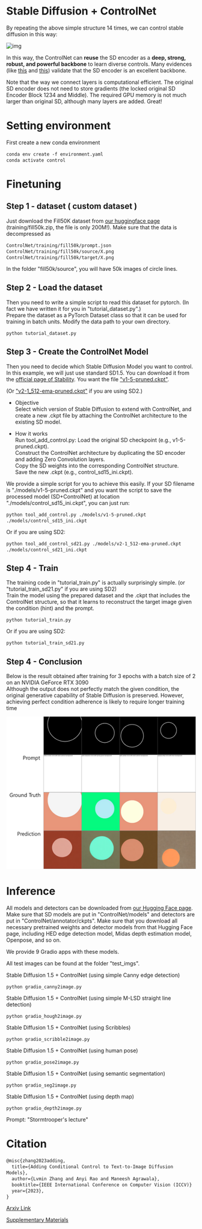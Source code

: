 
# Stable Diffusion + ControlNet

By repeating the above simple structure 14 times, we can control stable diffusion in this way:

![img](github_page/sd.png)

In this way, the ControlNet can **reuse** the SD encoder as a **deep, strong, robust, and powerful backbone** to learn diverse controls. Many evidences (like [this](https://jerryxu.net/ODISE/) and [this](https://vpd.ivg-research.xyz/)) validate that the SD encoder is an excellent backbone.

Note that the way we connect layers is computational efficient. The original SD encoder does not need to store gradients (the locked original SD Encoder Block 1234 and Middle). The required GPU memory is not much larger than original SD, although many layers are added. Great!


# Setting environment

First create a new conda environment

    conda env create -f environment.yaml
    conda activate control

# Finetuning

## Step 1 - dataset ( custom dataset )
Just download the Fill50K dataset from [our huggingface page](https://huggingface.co/lllyasviel/ControlNet) (training/fill50k.zip, the file is only 200M!). Make sure that the data is decompressed as 

    ControlNet/training/fill50k/prompt.json
    ControlNet/training/fill50k/source/X.png
    ControlNet/training/fill50k/target/X.png
    
In the folder "fill50k/source", you will have 50k images of circle lines.

## Step 2 - Load the dataset
Then you need to write a simple script to read this dataset for pytorch. (In fact we have written it for you in "tutorial_dataset.py".)         
Prepare the dataset as a PyTorch Dataset class so that it can be used for training in batch units. Modify the data path to your own directory.

    python tutorial_dataset.py

## Step 3 - Create the ControlNet Model
Then you need to decide which Stable Diffusion Model you want to control. In this example, we will just use standard SD1.5. You can download it from the [official page of Stability](https://huggingface.co/runwayml/stable-diffusion-v1-5/tree/main). You want the file ["v1-5-pruned.ckpt"](https://huggingface.co/runwayml/stable-diffusion-v1-5/tree/main).

(Or ["v2-1_512-ema-pruned.ckpt"](https://huggingface.co/stabilityai/stable-diffusion-2-1-base/tree/main) if you are using SD2.)
- Objective   
Select which version of Stable Diffusion to extend with ControlNet,
and create a new .ckpt file by attaching the ControlNet architecture to the existing SD model.

- How it works      
Run tool_add_control.py:
Load the original SD checkpoint (e.g., v1-5-pruned.ckpt).   
Construct the ControlNet architecture by duplicating the SD encoder and adding Zero Convolution layers.   
Copy the SD weights into the corresponding ControlNet structure.  
Save the new .ckpt (e.g., control_sd15_ini.ckpt).


We provide a simple script for you to achieve this easily. If your SD filename is "./models/v1-5-pruned.ckpt" and you want the script to save the processed model (SD+ControlNet) at location "./models/control_sd15_ini.ckpt", you can just run:

    python tool_add_control.py ./models/v1-5-pruned.ckpt ./models/control_sd15_ini.ckpt

Or if you are using SD2:

    python tool_add_control_sd21.py ./models/v2-1_512-ema-pruned.ckpt ./models/control_sd21_ini.ckpt


## Step 4 - Train
The training code in "tutorial_train.py" is actually surprisingly simple. (or "tutorial_train_sd21.py" if you are using SD2)          
Train the model using the prepared dataset and the .ckpt that includes the ControlNet structure, so that it learns to reconstruct the target image given the condition (hint) and the prompt.

    python tutorial_train.py
      
Or if you are using SD2:

    python tutorial_train_sd21.py

## Step 4 - Conclusion    
Below is the result obtained after training for 3 epochs with a batch size of 2 on an NVIDIA GeForce RTX 3090      
Although the output does not perfectly match the given condition, the original generative capability of Stable Diffusion is preserved. However, achieving perfect condition adherence is likely to require longer training time    



![This is an example image](github_page/controlnet.png)
# Inference

All models and detectors can be downloaded from [our Hugging Face page](https://huggingface.co/lllyasviel/ControlNet). Make sure that SD models are put in "ControlNet/models" and detectors are put in "ControlNet/annotator/ckpts". Make sure that you download all necessary pretrained weights and detector models from that Hugging Face page, including HED edge detection model, Midas depth estimation model, Openpose, and so on. 

We provide 9 Gradio apps with these models.

All test images can be found at the folder "test_imgs".   

Stable Diffusion 1.5 + ControlNet (using simple Canny edge detection)

    python gradio_canny2image.py

Stable Diffusion 1.5 + ControlNet (using simple M-LSD straight line detection)

    python gradio_hough2image.py

Stable Diffusion 1.5 + ControlNet (using Scribbles)

    python gradio_scribble2image.py

Stable Diffusion 1.5 + ControlNet (using human pose)

    python gradio_pose2image.py


Stable Diffusion 1.5 + ControlNet (using semantic segmentation)

    python gradio_seg2image.py


Stable Diffusion 1.5 + ControlNet (using depth map)

    python gradio_depth2image.py

Prompt: "Stormtrooper's lecture"

# Citation

    @misc{zhang2023adding,
      title={Adding Conditional Control to Text-to-Image Diffusion Models}, 
      author={Lvmin Zhang and Anyi Rao and Maneesh Agrawala},
      booktitle={IEEE International Conference on Computer Vision (ICCV)}
      year={2023},
    }

[Arxiv Link](https://arxiv.org/abs/2302.05543)

[Supplementary Materials](https://lllyasviel.github.io/misc/202309/cnet_supp.pdf)
